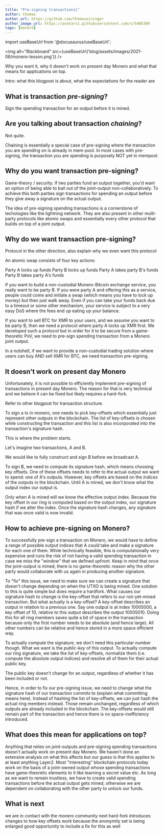 ```yaml
---
title: "Pre-signing transactions}"
author: thomas
author_url: https://github.com/thomaseizinger
author_image_url: https://avatars1.githubusercontent.com/u/5486389
tags: [monero]
---
```


import useBaseUrl from '@docusaurus/useBaseUrl';

<img alt="Blackboard" src={useBaseUrl('blog/assets/images/2021-06/monero-lesson.png')} />

Why you want it, why it doesn't work on present day Monero and what that means for applications on top.

<!--truncate-->

Intro: what this blogpost is about, what the expectations for the reader are

## What is transaction *pre-signing*?

Sign the spending transaction for an output before it is mined.

## Are you talking about transaction *chaining*?

Not quite.

Chaining is essentially a special case of pre-signing where the transaction you are spending on is already in mem-pool. 
In most cases with pre-signing, the transaction you are spending is purposely NOT yet in mempool.

## Why do you want transaction pre-signing?

Game-theory / security. 
If two parties fund an output together, you'd want an option of being able to bail out of the joint-output non-collaboratively. 
To achieve this both parties sign transactions for spending an output before they give away a signature on the actual output.

The idea of pre-signing spending transactions is a cornerstone of techologies like the lightning network. 
They are also present in other multi-party protocols like atomic swaps and essentially every other protocol that builds on top of a joint output.

## Why do we want transaction pre-signing?

Protocol in the other direction, also explain why we even want this protocol

An atomic swap consists of four key actions:

Party A locks up funds
Party B locks up funds
Party A takes party B's funds
Party B takes party A's funds

If you want to build a non-custodial Monero-Bitcoin exchange service, you really want to be party B. 
If you were party A and offering this as a service, people could come and initiate a swap (which means you have to lock up money) but then just walk away. 
Even if you can take your funds back due to a timeout or some other mechanism, your service is subject to a very easy DoS where the fees end up eating up your balance.

If you want to sell BTC for XMR to your users, and we assume you want to be party B, then we need a protocol where party A locks up XMR first. 
We developed such a protocol but in order for it to be secure from a game-theoretic PoV, we need to pre-sign spending transaction from a Monero joint output.

In a nutshell, if we want to provide a non-custodial trading solution where users can buy AND sell XMR for BTC, we need transaction pre-signing.

## It doesn't work on present day Monero

Unfortunately, it is not possible to efficiently implement pre-signing of transactions in present day Monero. 
The reason for that is very technical and we believe it can be fixed but likely requires a hard-fork.

Refer to other blogpost for transaction structure.

To sign a tx in monero, one needs to pick key-offsets which essentially just represent other outputs in the blockchain. 
The list of key-offsets is chosen while constructing the transaction and this list is also incorporated into the transaction's signature hash.

This is where the problem starts.

Let's imagine two transactions, A and B.

We would like to fully construct and sign B before we broadcast A.

To sign B, we need to compute its signature hash, which means choosing key offsets. 
One of these offsets needs to refer to the actual output we want to spend: one of A's outputs. 
However, key offsets are based on the *indices* of the outputs in the blockchain. 
Until A is mined, we don't know what the output index our output is.

Only when A is mined will we know the effective output index. 
Because the key offset in our ring is computed based on the output index, our signature hash if we alter the index. 
Once the signature hash changes, any signature that was once valid is now invalid.

## How to achieve pre-signing on Monero?

To successfully pre-sign a transaction on Monero, we would have to define a range of possible output indices that A *could* take and make a signature for each one of them. 
While technically feasible, this is computationally very expensive and runs the risk of not having a valid spending transaction in case we miss the "window" that we defined upfront. 
Keep in mind that once the joint-output is mined, there is no game-theoretic reason why the other party would collaborate with us again in producing another signature.

To "fix" this issue, we need to make sure we can create a signature that doesn't change depending on when the UTXO is being mined. 
One solution to this is quite simple but does require a hardfork. 
What causes our signature hash to change is the key-offset that refers to our not-yet-mined transaction. 
But what actually is a key-offset? A key-offset describes an output in relation to a previous one. 
Say one output is at index 10005000, a key offset of 10, relative to this output describes the output 10005010. 
Doing this for all ring members saves quite a bit of space in the transaction because only the first number needs to be absolute (and hence large). 
All other numbers can be relative and hence stored in a more space efficient way.

To actually compute the signature, we don't need this particular number though. 
What we want is the *public-key* of this output. 
To actually compute our ring signature, we take the list of key-offsets, normalize them (i.e. 
compute the absolute output indices) and resolve all of them for their actual public key.

The public key doesn't change for an output, regardless of whether it has been included or not.

Hence, in order to fix our pre-signing issue, we need to change what the signature hash of our transaction commits to (explain what committing means here). 
Instead of hashing the list of key-offsets, we can just hash the actual ring members instead. 
Those remain unchanged, regardless of which outputs are already included in the blockchain. 
The key-offsets would still remain part of the transaction and hence there is no space-inefficiency introduced.

## What does this mean for applications on top?

Anything that relies on joint-outputs and pre-signing spending transactions doesn't actually work on present day Monero. 
We haven't done an extensive analysis on what this affects but our guess is that this applies to at least anything Layer2. 
Most "interesting" blockchain protocols today work on the basis of a joint-owned output whose spending transactions have game-theoretic elements to it like learning a secret value etc. 
As long as we want to remain trustless, we have to create valid spending transactions before the actual output gets mined, otherwise we are dependent on collaborating with the other party to unlock our funds.

## What is next

we are in contact with the monero community
next hard-fork introduces changes to how key offsets work because the anonymity set is being enlarged
good opportunity to include a fix for this as well

